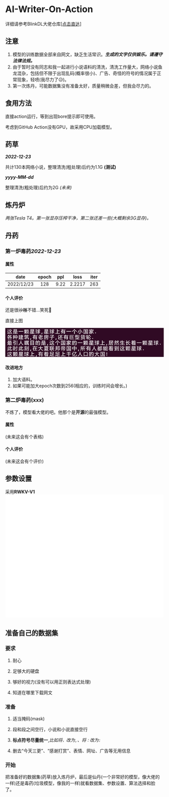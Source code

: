 # AI-Writer-On-Action
详细请参考BlinkDL大佬仓库[[点击直达]](https://github.com/BlinkDL/AI-Writer/)

## 注意
1. 模型的训练数据全部来自网文，缺乏生活常识。***生成的文字仅供娱乐。请遵守法律法规。***
2. 由于暂时没有同志和我一起进行小说语料的清洗，清洗工作量大，网络小说鱼龙混杂，包括但不限于出现乱码(概率很小)、广告、奇怪的符号的情况属于正常现象，轻喷(我尽力了:disappointed_relieved:)。
3. 第一次炼丹，可能数据集没有准备太好，质量稍微会差，但我会尽力的。

## 食用方法
直接action运行，等到出现bore提示即可使用。

考虑到GitHub Action没有GPU，故采用CPU加载模型。

## 药草
***2022-12-23***

共计130本网络小说，整理清洗(粗处理)后约为1.1G
**(测试)**

***yyyy-MM-dd***

整理清洗(粗处理)后约为2G *(未来)*

## 炼丹炉
*两张Tesla T4。第一张显存压榨干净，第二张还差一些(大概剩余3G显存)。*

## 丹药
### 第一炉毒药*2022-12-23*
#### 属性

| **date**   | **epoch** | **ppl** | **loss** | **iter** |
|:----------:|:---------:|:-------:|:--------:|:--------:|
| 2022/12/23 | 128       | 9.22    | 2.2217   | 263      |

#### 个人评价
还是很~~沙雕~~不错...笑死:rofl:

直接上图

![trained-epoch128-1-16](./assets/trained-epoch128-1-16.png)

#### 改进地方

1. 加大语料。
2. 如果可能加大epoch次数到256(相应的，训练时间会增长。)

### 第二炉毒药(xxx)

不炼了，模型看大佬的吧。他那个是**开源**的最强模型。
#### 属性
(未来这会有个表格)

#### 个人评价
(未来这会有个评价)

## 参数设置
采用**RWKV-V1**
![参数设置](./assets/param.svg)

## 准备自己的数据集
### 要求
1. 耐心

2. 足够大的硬盘

3. 够好的视力(没有可以用正则表达式处理)

4. 知道在哪里下载网文

### 准备
1. 适当掩码(mask)

2. 段和段之间空行，小说和小说直接空行

3. **标点符号尽量统一**,*比如将`，`改为`,`、将`：`改为`:`*

4. 删去“今天三更”、“感谢打赏”、表情、网址、广告等无用信息

### 开始
把准备好的数据集(药草)放入炼丹炉，最后是仙丹(一个非常好的模型，像大佬的一样)还是毒药(垃圾模型，像我的一样)就看数据集、参数设置、算法选择和脸了。
